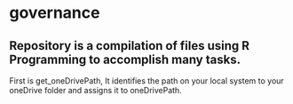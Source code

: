 # governance

## Repository is a compilation of files using R Programming to accomplish many tasks.

First is get_oneDrivePath, It identifies the path on your local system to your oneDrive folder and assigns it to oneDrivePath. 
